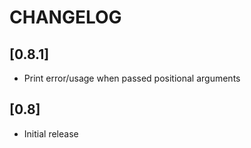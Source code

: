 # CHANGELOG

## [0.8.1]

* Print error/usage when passed positional arguments

## [0.8]

* Initial release
